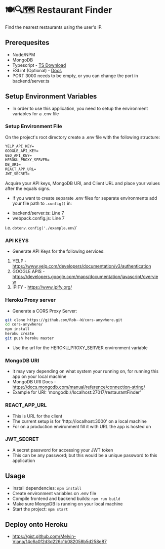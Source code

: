 # 🍽️🔍🗺️ Restaurant Finder 
Find the nearest restaurants using the user's IP.

## Prerequesites
- Node/NPM
- MongoDB
- Typescript - [TS Download](https://www.typescriptlang.org/download)
- ESLint (Optional) - [Docs](https://eslint.org/docs/user-guide/getting-started)
- PORT 3000 needs to be empty, or you can change the port in backend/server.ts

## Setup Environment Variables
- In order to use this application, you need to setup the environment variables for a .env file
### Setup Environment File
On the project's root directory create a .env file with the following structure:
```txt
YELP_API_KEY=
GOOGLE_API_KEY=
GEO_API_KEY=
HEROKU_PROXY_SERVER=
DB_URI=
REACT_APP_URL=
JWT_SECRET=
```
Acquire your API keys, MongoDB URI, and Client URL and place your values after the equals signs.


* If you want to create separate .env files for separate environments add your file path to `.config()` in:
- backend/server.ts: Line 7 
- webpack.config.js: Line 7

i.e. `dotenv.config('./example.env`)`
### API KEYS
- Generate API Keys for the following services:
1. YELP - https://www.yelp.com/developers/documentation/v3/authentication
2. GOOGLE APIS - https://developers.google.com/maps/documentation/javascript/overview
3. IPIFY - https://www.ipify.org/

### Heroku Proxy server
- Generate a CORS Proxy Server:

```sh
git clone https://github.com/Rob--W/cors-anywhere.git
cd cors-anywhere/
npm install
heroku create
git push heroku master
```
- Use the url for the HEROKU_PROXY_SERVER environment variable

### MongoDB URI
- It may vary depending on what system your running on, for running this app on your local machine
- MongoDB URI Docs - https://docs.mongodb.com/manual/reference/connection-string/
-  Example for URI: 'mongodb://localhost:27017/restaurantFinder'

### REACT_APP_URL
- This is URL for the client
- The current setup is for 'http://localhost:3000' on a local machine
- For on a production environment fill it with URL the app is hosted on

### JWT_SECRET
- A secret password for accessing your JWT token
- This can be any password; but this would be a unique password to this application

## Usage
- Install dependencies: `npm install`
- Create environment variables on .env file
- Compile frontend and backend builds: `npm run build`
- Make sure MongoDB is running on your local machine
- Start the project: `npm start`

## Deploy onto Heroku
- https://gist.github.com/Melvin-Viana/14c6a0f2d3d226c1b082058b5d258e87